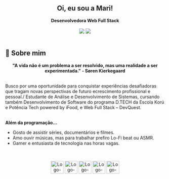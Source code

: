 <div align='center'>
  <h2>Oi, eu sou a Mari!</h2>
  <b>Desenvolvedora Web Full Stack</b>
</div>
<br>


<div align="center">
  <!-- Social -->
  <a href="mailto:mxriannar@gmail.com"><img src="https://img.shields.io/badge/Gmail-D14836?style=for-the-badge&logo=gmail&logoColor=white"></a>
  <a href="https://www.linkedin.com/in/mxriannar/"><img src="https://img.shields.io/badge/LinkedIn-0077B5?style=for-the-badge&logo=linkedin&logoColor=white"></a>
</div>
<br>

## 🌙 Sobre mim
<div align='center'>
  <b>"A vida não é um problema a ser resolvido, mas uma realidade a ser experimentada." - Søren Kierkegaard</b>
</div>
<br>

Busco por uma oportunidade para conquistar experiências desafiadoras que tragam novas perspectivas de futuro ecrescimento profissional e pessoal./
Estudante de Análise e Desenvolvimento de Sistemas, cursando também Desenvolvimento de Software do programa D.TECH da Escola Korú e Potência Tech powered by iFood, e Web Full Stack – DevQuest.
<br>
<br>

<b>Além da programação...</b>

- Gosto de assistir séries, documentários e filmes.
- Amo ouvir músicas, mas para trabalhar prefiro Lo-Fi beat ou ASMR.
- Gamer e entusiasta de tecnologia nas horas vagas.

<br>
<br>
<div align=center>
  <img align="center" alt="Logo-HTML" width="40" height="40" width="50" src="https://cdn.jsdelivr.net/gh/devicons/devicon/icons/html5/html5-original.svg" title="HTML">
  <img align="center" alt="Logo-CSS" width="40" height="40" width="50" src="https://cdn.jsdelivr.net/gh/devicons/devicon/icons/css3/css3-original.svg" title="CSS">
  <img align="center" alt="Logo-Js" width="40" height="40" width="50" src="https://cdn.jsdelivr.net/gh/devicons/devicon/icons/javascript/javascript-original.svg" title="JavaScript">
  <img align="center" alt="Logo-Python" width="40" height="40" src="https://cdn.jsdelivr.net/gh/devicons/devicon/icons/python/python-original.svg" title="Python">
  <img align="center" alt="Logo-React" width="40" height="40" width="50" src="https://cdn.jsdelivr.net/gh/devicons/devicon/icons/react/react-original.svg" title="React">
</div>


